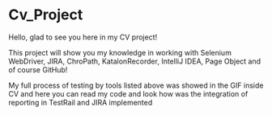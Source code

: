# Cv_Project

Hello, glad to see you here in my CV project!

This project will show you my knowledge in working with Selenium WebDriver, JIRA, ChroPath, KatalonRecorder, IntelliJ IDEA, Page Object 
and of course GitHub!

My full process of testing by tools listed above was showed in the GIF inside CV 
and here you can read my code and look how was the integration of reporting in TestRail and JIRA implemented
  


